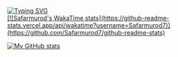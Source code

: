 
<a href="https://github.com/drkostas">
    <img src="https://readme-typing-svg.demolab.com?font=Georgia&size=18&duration=2000&pause=100&multiline=true&width=500&height=80&lines=Ashurov+Safarmurod;Founder of Wakeel and .Net Developer" alt="Typing SVG" />
</a>
<br/>
   

<a href="https://gkos.tech">
 [![Safarmurod's WakaTime stats](https://github-readme-stats.vercel.app/api/wakatime?username=Safarmurod7)](https://github.com/Safarmurod7/github-readme-stats)

![My GitHub stats](https://github-readme-stats.vercel.app/api?username=Safarmurod7&theme=algolia&show_icons=true)
 






